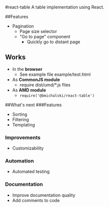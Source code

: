 #react-table
A table implementation using React.

##Features
* Pagination
  * Page size selector
  * "Go to page" component
    * Quickly go to distant page

## Works
* In the **browser**
  * See example file example/test.html
* As **CommonJS module**
  * require dist/umd/*.js files
* As **AMD module**
  * ```require('@bmichalski/react-table')```

##What's next
###Features
* Sorting
* Filtering
* Templating
### Improvements
* Customizability
### Automation
* Automated testing
### Documentation
* Improve documentation quality
* Add comments to code
